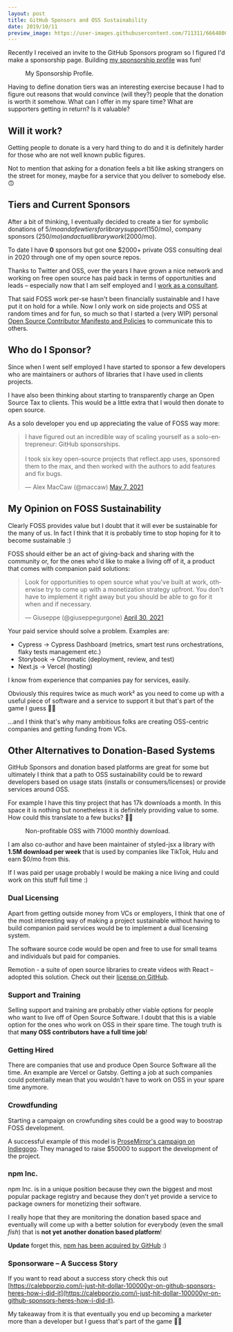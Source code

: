 ```yaml
---
layout: post
title: GitHub Sponsors and OSS Sustainability
date: 2019/10/11
preview_image: https://user-images.githubusercontent.com/711311/66648001-ac98fe00-ec2a-11e9-9d21-abde030741f1.png
---
```


Recently I received an invite to the GitHub Sponsors program so I figured I'd make a sponsorship page. Building [my sponsorship profile](https://github.com/users/giuseppeg/sponsorship) was fun!

<figure>
<img src="https://user-images.githubusercontent.com/711311/66648695-78bed800-ec2c-11e9-8cf3-6a46c5bd3511.jpeg" alt>
<figcaption>My Sponsorship Profile.</figcaption>
</figure>

Having to define donation tiers was an interesting exercise because I had to figure out reasons that would convince (will they?) people that the donation is worth it somehow. What can I offer in my spare time? What are supporters getting in return? Is it valuable?

## Will it work?

Getting people to donate is a very hard thing to do and it is definitely harder for those who are not well known public figures.

Not to mention that asking for a donation feels a bit like asking strangers on the street for money, maybe for a service that you deliver to somebody else. 🙃

## Tiers and Current Sponsors

After a bit of thinking, I eventually decided to create a tier for symbolic donations of $5/mo and a few tiers for library support ($150/mo), company sponsors ($250/mo) and actual library work ($2000/mo).

To date I have **0** sponsors but got one \$2000+ private OSS consulting deal in 2020 through one of my open source repos.

Thanks to Twitter and OSS, over the years I have grown a nice network and working on free open source has paid back in terms of opportunities and leads – especially now that I am self employed and I [work as a consultant](https://giuseppegurgone.com/contact).

That said FOSS work per-se hasn't been financially sustainable and I have put it on hold for a while. Now I only work on side projects and OSS at random times and for fun, so much so that I started a (very WIP) personal [Open Source Contributor Manifesto and Policies](https://github.com/giuseppeg/contributing) to communicate this to others.

## Who do I Sponsor?

Since when I went self employed I have started to sponsor a few developers who are maintainers or authors of libraries that I have used in clients projects.

I have also been thinking about starting to transparently charge an Open Source Tax to clients. This would be a little extra that I would then donate to open source.

As a solo developer you end up appreciating the value of FOSS way more:

<div class="Copy-embedTweet">
  <blockquote class="twitter-tweet"><p lang="en" dir="ltr">I have figured out an incredible way of scaling yourself as a solo-entrepreneur: GitHub sponsorships.<br><br>I took six key open-source projects that reflect.app uses, sponsored them to the max, and then worked with the authors to add features and fix bugs.</p>&mdash; Alex MacCaw (@maccaw) <a href="https://twitter.com/maccaw/status/1390765157677142017?ref_src=twsrc%5Etfw">May 7, 2021</a></blockquote>
</div>

## My Opinion on FOSS Sustainability

Clearly FOSS provides value but I doubt that it will ever be sustainable for the many of us. In fact I think that it is probably time to stop hoping for it to become sustainable :)

FOSS should either be an act of giving-back and sharing with the community or, for the ones who'd like to make a living off of it, a product that comes with companion paid solutions:

<div class="Copy-embedTweet">
  <blockquote class="twitter-tweet" data-conversation="none" data-link-color="#008000"><p lang="en" dir="ltr">Look for opportunities to open source what you&#39;ve built at work, otherwise try to come up with a monetization strategy upfront. You don&#39;t have to implement it right away but you should be able to go for it when and if necessary.</p>&mdash; Giuseppe (@giuseppegurgone) <a href="https://twitter.com/giuseppegurgone/status/1388198291041660928?ref_src=twsrc%5Etfw">April 30, 2021</a></blockquote>
</div>

Your paid service should solve a problem. Examples are:

- Cypress → Cypress Dashboard (metrics, smart test runs orchestrations, flaky tests management etc.)
- Storybook → Chromatic (deployment, review, and test)
- Next.js → Vercel (hosting)

I know from experience that companies pay for services, easily.

Obviously this requires twice as much work² as you need to come up with a useful piece of software and a service to support it but that's part of the game I guess 🤷‍♂️

...and I think that's why many ambitious folks are creating OSS-centric companies and getting funding from VCs.

## Other Alternatives to Donation-Based Systems

GitHub Sponsors and donation based platforms are great for some but ultimately I think that a path to OSS sustainability could be to reward developers based on usage stats (installs or consumers/licenses) or provide services around OSS.

For example I have this tiny project that has 17k downloads a month. In this space it is nothing but nonetheless it is definitely providing value to some. How could this translate to a few bucks? 🤷‍♂️

<figure>
<img src="https://user-images.githubusercontent.com/711311/117888161-043d9680-b2b2-11eb-991d-da41fe24b94c.png" alt>
<figcaption>Non-profitable OSS with 71000 monthly download.</figcaption>
</figure>

I am also co-author and have been maintainer of styled-jsx a library with **1.5M download per week** that is used by companies like TikTok, Hulu and earn \$0/mo from this.

If I was paid per usage probably I would be making a nice living and could work on this stuff full time :)

### Dual Licensing

Apart from getting outside money from VCs or employers, I think that one of the most interesting way of making a project sustainable without having to build companion paid services would be to implement a dual licensing system.

The software source code would be open and free to use for small teams and individuals but paid for companies.

Remotion - a suite of open source libraries to create videos with React – adopted this solution. Check out their [license on GitHub](https://github.com/remotion-dev/remotion/blob/main/LICENSE.md).

### Support and Training

Selling support and training are probably other viable options for people who want to live off of Open Source Software. I doubt that this is a viable option for the ones who work on OSS in their spare time. The tough truth is that **many OSS contributors have a full time job**!

### Getting Hired

There are companies that use and produce Open Source Software all the time. An example are Vercel or Gatsby. Getting a job at such companies could potentially mean that you wouldn't have to work on OSS in your spare time anymore.

### Crowdfunding

Starting a campaign on crowfunding sites could be a good way to boostrap FOSS development.

A successful example of this model is [ProseMirror's campaign on Indiegogo](https://www.indiegogo.com/projects/prosemirror/). They managed to raise \$50000 to support the development of the project.

### npm Inc.

npm Inc. is in a unique position because they own the biggest and most popular package registry and because they don't yet provide a service to package owners for monetizing their software.

I really hope that they are monitoring the donation based space and eventually will come up with a better solution for everybody (even the small _fish_) that is **not yet another donation based platform**!

**Update** forget this, [npm has been acquired by GitHub](https://github.blog/2020-04-15-npm-has-joined-github) :)

### Sponsorware – A Success Story

If you want to read about a success story check this out [https://calebporzio.com/i-just-hit-dollar-100000yr-on-github-sponsors-heres-how-i-did-it](https://calebporzio.com/i-just-hit-dollar-100000yr-on-github-sponsors-heres-how-i-did-it).

My takeaway from it is that eventually you end up becoming a marketer more than a developer but I guess that's part of the game 🤷‍♂️
